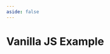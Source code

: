 ```yaml
---
aside: false
---
```


# Vanilla JS Example

<script setup>
import Demo from '../components/Demo.vue'
</script>

<Demo url="https://stackblitz.com/github/willnguyen1312/zoom-image/tree/main/examples/vanilla-ts?embed=1&theme=dark" />
